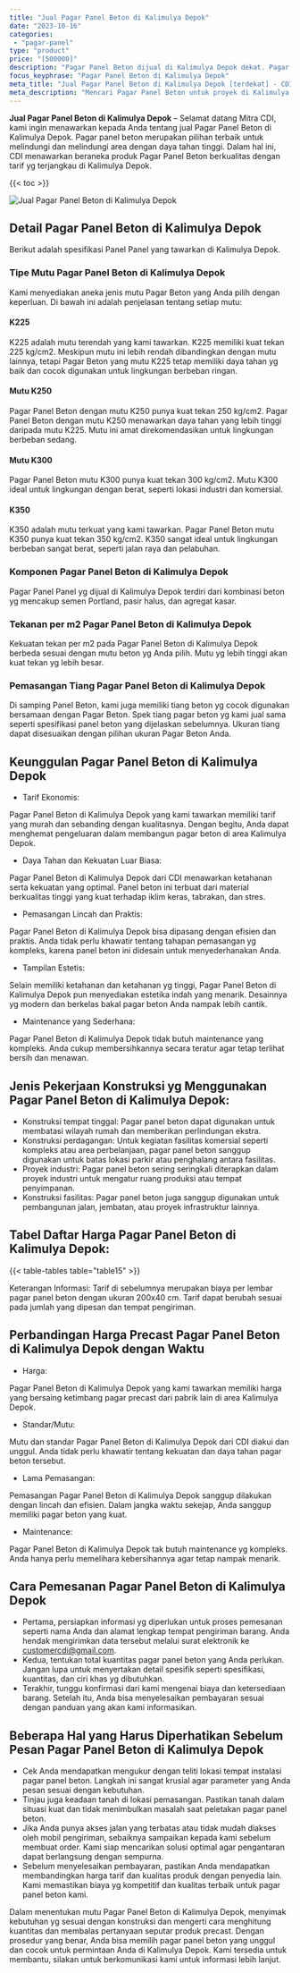 ```yaml
---
title: "Jual Pagar Panel Beton di Kalimulya Depok"
date: "2023-10-16"
categories:
 - "pagar-panel"
type: "product"
price: "[500000]"
description: "Pagar Panel Beton dijual di Kalimulya Depok dekat. Pagar Panel Beton ini biasanya diaplikasikan dalam pekerjaan pembangunan sebagai pembatas area yang kuat dan awet. Kontak kami untuk mendapatkan lebih lanjut."
focus_keyphrase: "Pagar Panel Beton di Kalimulya Depok"
meta_title: "Jual Pagar Panel Beton di Kalimulya Depok [terdekat] - CDI"
meta_description: "Mencari Pagar Panel Beton untuk proyek di Kalimulya Depok? Kami menyediakan Pagar Panel Beton berkualitas untuk pembatas lahan. Dapatkan harga terbaik sekarang."
---
```


**Jual Pagar Panel Beton di Kalimulya Depok** – Selamat datang Mitra CDI, kami ingin menawarkan kepada Anda tentang jual Pagar Panel Beton di Kalimulya Depok. Pagar panel beton merupakan pilihan terbaik untuk melindungi dan melindungi area dengan daya tahan tinggi. Dalam hal ini, CDI menawarkan beraneka produk Pagar Panel Beton berkualitas dengan tarif yg terjangkau di Kalimulya Depok.

{{< toc >}}

![Jual Pagar Panel Beton di Kalimulya Depok](/images/pagar-panel/pagar-panel-20.jpg)

## Detail Pagar Panel Beton di Kalimulya Depok

Berikut adalah spesifikasi Panel Panel yang tawarkan di Kalimulya Depok.

### Tipe Mutu Pagar Panel Beton di Kalimulya Depok

Kami menyediakan aneka jenis mutu Pagar Beton yang Anda pilih dengan keperluan. Di bawah ini adalah penjelasan tentang setiap mutu:

#### K225

K225 adalah mutu terendah yang kami tawarkan. K225 memiliki kuat tekan 225 kg/cm2. Meskipun mutu ini lebih rendah dibandingkan dengan mutu lainnya, tetapi Pagar Beton yang mutu K225 tetap memiliki daya tahan yg baik dan cocok digunakan untuk lingkungan berbeban ringan.

#### Mutu K250

Pagar Panel Beton dengan mutu K250 punya kuat tekan 250 kg/cm2. Pagar Panel Beton dengan mutu K250 menawarkan daya tahan yang lebih tinggi daripada mutu K225. Mutu ini amat direkomendasikan untuk lingkungan berbeban sedang.

#### Mutu K300

Pagar Panel Beton mutu K300 punya kuat tekan 300 kg/cm2. Mutu K300 ideal untuk lingkungan dengan berat, seperti lokasi industri dan komersial.

#### K350

K350 adalah mutu terkuat yang kami tawarkan. Pagar Panel Beton mutu K350 punya kuat tekan 350 kg/cm2. K350 sangat ideal untuk lingkungan berbeban sangat berat, seperti jalan raya dan pelabuhan.

### Komponen Pagar Panel Beton di Kalimulya Depok

Pagar Panel Panel yg dijual di Kalimulya Depok terdiri dari kombinasi beton yg mencakup semen Portland, pasir halus, dan agregat kasar.

### Tekanan per m2 Pagar Panel Beton di Kalimulya Depok

Kekuatan tekan per m2 pada Pagar Panel Beton di Kalimulya Depok berbeda sesuai dengan mutu beton yg Anda pilih. Mutu yg lebih tinggi akan kuat tekan yg lebih besar.

### Pemasangan Tiang Pagar Panel Beton di Kalimulya Depok

Di samping Panel Beton, kami juga memiliki tiang beton yg cocok digunakan bersamaan dengan Pagar Beton. Spek tiang pagar beton yg kami jual sama seperti spesifikasi panel beton yang dijelaskan sebelumnya. Ukuran tiang dapat disesuaikan dengan pilihan ukuran Pagar Beton Anda.

## Keunggulan Pagar Panel Beton di Kalimulya Depok

*   Tarif Ekonomis:

Pagar Panel Beton di Kalimulya Depok yang kami tawarkan memiliki tarif yang murah dan sebanding dengan kualitasnya. Dengan begitu, Anda dapat menghemat pengeluaran dalam membangun pagar beton di area Kalimulya Depok.
*   Daya Tahan dan Kekuatan Luar Biasa:

Pagar Panel Beton di Kalimulya Depok dari CDI menawarkan ketahanan serta kekuatan yang optimal. Panel beton ini terbuat dari material berkualitas tinggi yang kuat terhadap iklim keras, tabrakan, dan stres.
*   Pemasangan Lincah dan Praktis:

Pagar Panel Beton di Kalimulya Depok bisa dipasang dengan efisien dan praktis. Anda tidak perlu khawatir tentang tahapan pemasangan yg kompleks, karena panel beton ini didesain untuk menyederhanakan Anda.
*   Tampilan Estetis:

Selain memiliki ketahanan dan ketahanan yg tinggi, Pagar Panel Beton di Kalimulya Depok pun menyediakan estetika indah yang menarik. Desainnya yg modern dan berkelas bakal pagar beton Anda nampak lebih cantik.
*   Maintenance yang Sederhana:

Pagar Panel Beton di Kalimulya Depok tidak butuh maintenance yang kompleks. Anda cukup membersihkannya secara teratur agar tetap terlihat bersih dan menawan.

## Jenis Pekerjaan Konstruksi yg Menggunakan Pagar Panel Beton di Kalimulya Depok:

*   Konstruksi tempat tinggal: Pagar panel beton dapat digunakan untuk membatasi wilayah rumah dan memberikan perlindungan ekstra.
*   Konstruksi perdagangan: Untuk kegiatan fasilitas komersial seperti kompleks atau area perbelanjaan, pagar panel beton sanggup digunakan untuk batas lokasi parkir atau penghalang antara fasilitas.
*   Proyek industri: Pagar panel beton sering seringkali diterapkan dalam proyek industri untuk mengatur ruang produksi atau tempat penyimpanan.
*   Konstruksi fasilitas: Pagar panel beton juga sanggup digunakan untuk pembangunan jalan, jembatan, atau proyek infrastruktur lainnya.

## Tabel Daftar Harga Pagar Panel Beton di Kalimulya Depok:

{{< table-tables table="table15" >}}

Keterangan Informasi: Tarif di sebelumnya merupakan biaya per lembar pagar panel beton dengan ukuran 200x40 cm. Tarif dapat berubah sesuai pada jumlah yang dipesan dan tempat pengiriman.

## Perbandingan Harga Precast Pagar Panel Beton di Kalimulya Depok dengan Waktu

*   Harga:

Pagar Panel Beton di Kalimulya Depok yang kami tawarkan memiliki harga yang bersaing ketimbang pagar precast dari pabrik lain di area Kalimulya Depok.
*   Standar/Mutu:

Mutu dan standar Pagar Panel Beton di Kalimulya Depok dari CDI diakui dan unggul. Anda tidak perlu khawatir tentang kekuatan dan daya tahan pagar beton tersebut.
*   Lama Pemasangan:

Pemasangan Pagar Panel Beton di Kalimulya Depok sanggup dilakukan dengan lincah dan efisien. Dalam jangka waktu sekejap, Anda sanggup memiliki pagar beton yang kuat.
*   Maintenance:

Pagar Panel Beton di Kalimulya Depok tak butuh maintenance yg kompleks. Anda hanya perlu memelihara kebersihannya agar tetap nampak menarik.

## Cara Pemesanan Pagar Panel Beton di Kalimulya Depok

*   Pertama, persiapkan informasi yg diperlukan untuk proses pemesanan seperti nama Anda dan alamat lengkap tempat pengiriman barang. Anda hendak mengirimkan data tersebut melalui surat elektronik ke customercdi@gmail.com.
*   Kedua, tentukan total kuantitas pagar panel beton yang Anda perlukan. Jangan lupa untuk menyertakan detail spesifik seperti spesifikasi, kuantitas, dan ciri khas yg dibutuhkan.
*   Terakhir, tunggu konfirmasi dari kami mengenai biaya dan ketersediaan barang. Setelah itu, Anda bisa menyelesaikan pembayaran sesuai dengan panduan yang akan kami informasikan.

## Beberapa Hal yang Harus Diperhatikan Sebelum Pesan Pagar Panel Beton di Kalimulya Depok

*   Cek Anda mendapatkan mengukur dengan teliti lokasi tempat instalasi pagar panel beton. Langkah ini sangat krusial agar parameter yang Anda pesan sesuai dengan kebutuhan.
*   Tinjau juga keadaan tanah di lokasi pemasangan. Pastikan tanah dalam situasi kuat dan tidak menimbulkan masalah saat peletakan pagar panel beton.
*   Jika Anda punya akses jalan yang terbatas atau tidak mudah diakses oleh mobil pengiriman, sebaiknya sampaikan kepada kami sebelum membuat order. Kami siap mencarikan solusi optimal agar pengantaran dapat berlangsung dengan sempurna.
*   Sebelum menyelesaikan pembayaran, pastikan Anda mendapatkan membandingkan harga tarif dan kualitas produk dengan penyedia lain. Kami memastikan biaya yg kompetitif dan kualitas terbaik untuk pagar panel beton kami.

Dalam menentukan mutu Pagar Panel Beton di Kalimulya Depok, menyimak kebutuhan yg sesuai dengan konstruksi dan mengerti cara menghitung kuantitas dan membalas pertanyaan seputar produk precast. Dengan prosedur yang benar, Anda bisa memilih pagar panel beton yang unggul dan cocok untuk permintaan Anda di Kalimulya Depok. Kami tersedia untuk membantu, silakan untuk berkomunikasi kami untuk informasi lebih lanjut.